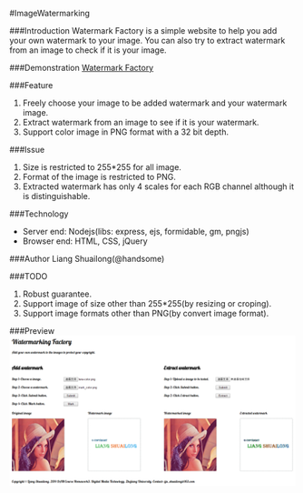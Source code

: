 #ImageWatermarking

###Introduction
Watermark Factory is a simple website to help you add your own watermark to your image. You can also try to extract watermark from an image to check if it is your image.

###Demonstration
[Watermark Factory](http://watermark.coding.io/ "Watermark Factory")

###Feature
1. Freely choose your image to be added watermark and your watermark image.
2. Extract watermark from an image to see if it is your watermark.
3. Support color image in PNG format with a 32 bit depth. 

###Issue
1. Size is restricted to 255*255 for all image.
2. Format of the image is restricted to PNG.
3. Extracted watermark has only 4 scales for each RGB channel although it is distinguishable.

###Technology
- Server end: Nodejs(libs: express, ejs, formidable, gm, pngjs)
- Browser end: HTML, CSS, jQuery

###Author
Liang Shuailong(@handsome)

###TODO
1. Robust guarantee.
1. Support image of size other than 255*255(by resizing or croping).
2. Support image formats other than PNG(by convert image format).


###Preview
![Watermark Factory](preview.png "Watermark Factory")

